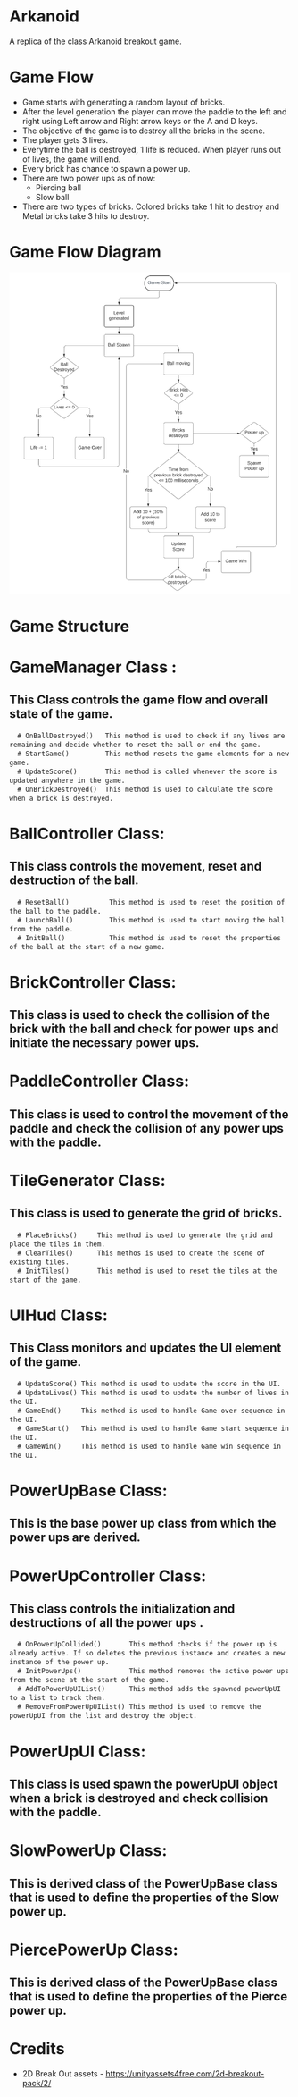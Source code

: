 # Arkanoid
A replica of the class Arkanoid breakout game.

# Game Flow
* Game starts with generating a random layout of bricks.
* After the level generation the player can move the paddle to the left and right using Left arrow and Right arrow keys or the A and D keys.
* The objective of the game is to destroy all the bricks in the scene.
* The player gets 3 lives.
* Everytime the ball is destroyed, 1 life is reduced. When player runs out of lives, the game will end.
* Every brick has chance to spawn a power up.
* There are two power ups as of now:
  * Piercing ball
  * Slow ball
* There are two types of bricks. Colored bricks take 1 hit to destroy and Metal bricks take 3 hits to destroy.

# Game Flow Diagram
![alt text](https://github.com/sooraj2906/Arkanoid/blob/main/Arkanoid%20flowchart.png)

# Game Structure

 # GameManager Class : 
 ## This Class controls the game flow and overall state of the game.
      # OnBallDestroyed()   This method is used to check if any lives are remaining and decide whether to reset the ball or end the game.
      # StartGame()         This method resets the game elements for a new game.
      # UpdateScore()       This method is called whenever the score is updated anywhere in the game.
      # OnBrickDestroyed()  This method is used to calculate the score when a brick is destroyed.
      
 # BallController Class:  
 ## This class controls the movement, reset and destruction of the ball.
      # ResetBall()          This method is used to reset the position of the ball to the paddle.
      # LaunchBall()         This method is used to start moving the ball from the paddle.
      # InitBall()           This method is used to reset the properties of the ball at the start of a new game.
      
 # BrickController Class: 
 ## This class is used to check the collision of the brick with the ball and check for power ups and initiate the necessary power ups.
      
 # PaddleController Class: 
 ## This class is used to control the movement of the paddle and check the collision of any power ups with the paddle.
      
 # TileGenerator Class: 
 ## This class is used to generate the grid of bricks.
      # PlaceBricks()     This method is used to generate the grid and place the tiles in them.
      # ClearTiles()      This methos is used to create the scene of existing tiles.
      # InitTiles()       This method is used to reset the tiles at the start of the game.
 
 # UIHud Class: 
 ## This Class monitors and updates the UI element of the game.
      # UpdateScore() This method is used to update the score in the UI.
      # UpdateLives() This method is used to update the number of lives in the UI.
      # GameEnd()     This method is used to handle Game over sequence in the UI.
      # GameStart()   This method is used to handle Game start sequence in the UI.
      # GameWin()     This method is used to handle Game win sequence in the UI.
      
 # PowerUpBase Class: 
 ## This is the base power up class from which the power ups are derived.
 
 # PowerUpController Class: 
 ## This class controls the initialization and destructions of all the power ups .
      # OnPowerUpCollided()       This method checks if the power up is already active. If so deletes the previous instance and creates a new instance of the power up.
      # InitPowerUps()            This method removes the active power ups from the scene at the start of the game.
      # AddToPowerUpUIList()      This method adds the spawned powerUpUI to a list to track them.
      # RemoveFromPowerUpUIList() This method is used to remove the powerUpUI from the list and destroy the object.
 
 # PowerUpUI Class: 
 ## This class is used spawn the powerUpUI object when a brick is destroyed and check collision with the paddle.
      
 # SlowPowerUp Class: 
 ## This is derived class of the PowerUpBase class that is used to define the properties of the Slow power up.
      
 # PiercePowerUp Class: 
 ## This is derived class of the PowerUpBase class that is used to define the properties of the Pierce power up.
      
      
      
# Credits
* 2D Break Out assets - <https://unityassets4free.com/2d-breakout-pack/2/>
